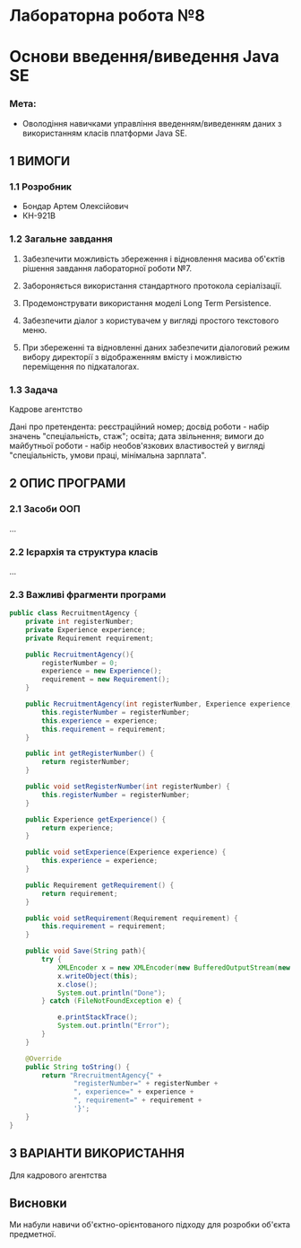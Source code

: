 # Лабораторна робота №8
# Основи введення/виведення Java SE

### Мета:
- Оволодіння навичками управління введенням/виведенням даних з використанням класів платформи Java SE.

## 1 ВИМОГИ
### 1.1 Розробник
- Бондар Артем Олексiйович
- КН-921В

### 1.2 Загальне завдання
1. Забезпечити можливість збереження і відновлення масива об'єктів рішення завдання лабораторної роботи №7.

2. Забороняється використання стандартного протокола серіалізації.

3. Продемонструвати використання моделі Long Term Persistence.

4. Забезпечити діалог з користувачем у вигляді простого текстового меню.

5. При збереженні та відновленні даних забезпечити діалоговий режим вибору директорії з відображенням вмісту і можливістю переміщення по підкаталогах.

### 1.3 Задача
Кадрове агентство

Дані про претендента: реєстраційний номер; досвід роботи - набір значень "спеціальність, стаж"; освіта; дата звільнення; вимоги до майбутньої роботи - набір необов'язкових властивостей у вигляді "спеціальність, умови праці, мінімальна зарплата".

## 2 ОПИС ПРОГРАМИ

### 2.1 Засоби ООП
...

### 2.2 Ієрархія та структура класів
...

### 2.3 Важливі фрагменти програми
```java
public class RecruitmentAgency {
    private int registerNumber;
    private Experience experience;
    private Requirement requirement;

    public RecruitmentAgency(){
        registerNumber = 0;
        experience = new Experience();
        requirement = new Requirement();
    }

    public RecruitmentAgency(int registerNumber, Experience experience, Requirement requirement) {
        this.registerNumber = registerNumber;
        this.experience = experience;
        this.requirement = requirement;
    }

    public int getRegisterNumber() {
        return registerNumber;
    }

    public void setRegisterNumber(int registerNumber) {
        this.registerNumber = registerNumber;
    }

    public Experience getExperience() {
        return experience;
    }

    public void setExperience(Experience experience) {
        this.experience = experience;
    }

    public Requirement getRequirement() {
        return requirement;
    }

    public void setRequirement(Requirement requirement) {
        this.requirement = requirement;
    }

    public void Save(String path){
        try {
            XMLEncoder x = new XMLEncoder(new BufferedOutputStream(new FileOutputStream(path + "RecruitmentAgency.xml")));
            x.writeObject(this);
            x.close();
            System.out.println("Done");
        } catch (FileNotFoundException e) {

            e.printStackTrace();
            System.out.println("Error");
        }
    }

    @Override
    public String toString() {
        return "RrecruitmentAgency{" +
                "registerNumber=" + registerNumber +
                ", experience=" + experience +
                ", requirement=" + requirement +
                '}';
    }
}
```

## 3 ВАРІАНТИ ВИКОРИСТАННЯ
Для кадрового агентства

## Висновки
Ми набули навичи об'єктно-орієнтованого підходу для розробки об'єкта предметної.